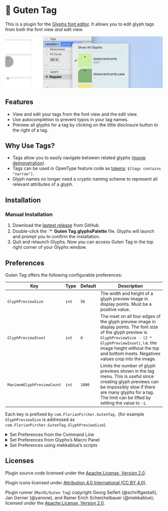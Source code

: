 # 🔖 Guten Tag

This is a plugin for the [Glyphs font editor](https://glyphsapp.com).
It allows you to edit glyph tags from both the font view *and* edit view.

[![](Screenshot.png)](https://xgc.io/b/glyphs/guten-tag/1.mp4)

## Features

- View and edit your tags from the font view and the edit view.
- Use autocompletion to prevent typos in your tag names.
- Preview all glyphs for a tag by clicking on the little disclosure button to the right of a tag.

## Why Use Tags?

- Tags allow you to easily navigate between related glyphs ([movie demonstration](https://xgc.io/b/glyphs/guten-tag/1.mp4)).
- Tags can be used in OpenType feature code as [tokens](https://glyphsapp.com/learn/tokens#g-glyph-class-predicates): `$[tags contains "narrow"]`.
- Glyph names no longer need a cryptic naming scheme to represent all relevant attributes of a glyph.

## Installation

### Manual Installation

1. Download the [lastest release](https://github.com/florianpircher/GutenTag/releases/latest) from GitHub.
2. Double-click the <img src="Icons/Icon-16x16%402x.png" width="16" height="16" alt> **Guten Tag.glyphsPalette** file. Glyphs will launch and prompt you to confirm the installation.
3. Quit and relaunch Glyphs. Now you can access Guten Tag in the top right corner of your Glyphs window.

## Preferences

Guten Tag offers the following configurable preferences:

| Key | Type | Default | Description |
| --- | ---- | ------- | ----------- |
| `GlyphPreviewSize` | `int` | `56` | The width and height of a glyph preview image in display points. Must be a positive value. |
| `GlyphPreviewInset` | `int` | `6` | The inset on all four edges of the glyph preview image in display points. The font size of the glyph preview is `GlyphPreviewSize - (2 * GlyphPreviewInset)`, i.e. the image height without the top and bottom insets. Negatives values crop into the image. |
| `MaximumGlyphPreviewCount` | `int` | `1000` | Limits the number of glyph previews shown in the tag menu. This is useful since creating glyph previews can be impossibly slow if there are many glyphs for a tag. The limit can be lifted by setting the value to `-1`. |

Each key is prefixed by `com.FlorianPircher.GutenTag.` (for example `GlyphPreviewSize` is addressed as `com.FlorianPircher.GutenTag.GlyphPreviewSize`).

<details>
<summary>Set Preferences from the Command Line</summary>

Run the following line with `$KEY`, `$TYPE`, and `$VALUE` substituted.

```
defaults write com.GeorgSeifert.Glyphs3 com.FlorianPircher.GutenTag.$KEY -$TYPE $VALUE
```

For example, to set the `GlyphPreviewSize` to `100`:

```
defaults write com.GeorgSeifert.Glyphs3 com.FlorianPircher.GutenTag.GlyphPreviewSize -int 100
```
</details>

<details>
<summary>Set Preferences from Glyphs’s Macro Panel</summary>

Run the following line with `$KEY` and `$VALUE` substituted.

```
Glyphs.defaults['com.FlorianPircher.GutenTag.$KEY'] = $VALUE
```

For example, to set the `GlyphPreviewSize` to `100`:

```
Glyphs.defaults['com.FlorianPircher.GutenTag.GlyphPreviewSize'] = 100
```
</details>

<details>
<summary>Set Preferences using mekkablue’s scripts</summary>

Select *Script* → *mekkablue* → *App* → *Set Hidden App Preferences*. Enter the preference key (prefixed by `com.FlorianPircher.GutenTag.`) and the value and confirm with *Apply*.
</details>

## Licenses

Plugin source code licensed under the [Apache License, Version 2.0](http://www.apache.org/licenses/LICENSE-2.0).

Plugin icons licensed under [Attribution 4.0 International (CC BY 4.0)](https://creativecommons.org/licenses/by/4.0/).

Plugin runner (`MacOS/Guten Tag`) copyright Georg Seifert (@schriftgestalt), Jan Gerner (@yanone), and Rainer Erich Scheichelbauer (@mekkablue); licensed under the [Apache License, Version 2.0](http://www.apache.org/licenses/LICENSE-2.0).
